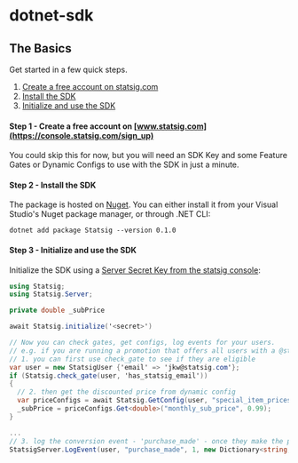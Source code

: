 # dotnet-sdk

## The Basics

Get started in a few quick steps.

1. [Create a free account on statsig.com](#step1)
2. [Install the SDK](#step2)
3. [Initialize and use the SDK](#step3)

<a name="step1"></a>

#### Step 1 - Create a free account on [www.statsig.com](https://console.statsig.com/sign_up)

You could skip this for now, but you will need an SDK Key and some Feature Gates or Dynamic Configs to use with the SDK in just a minute.

<a name="step2"></a>

#### Step 2 - Install the SDK

The package is hosted on [Nuget](https://www.nuget.org/packages/Statsig/). You can either install it from your Visual Studio's Nuget package manager, or through .NET CLI:

```
dotnet add package Statsig --version 0.1.0
```

#### Step 3 - Initialize and use the SDK

Initialize the SDK using a [Server Secret Key from the statsig console](https://console.statsig.com/api_keys):

```cs
using Statsig;
using Statsig.Server;

private double _subPrice

await Statsig.initialize('<secret>')

// Now you can check gates, get configs, log events for your users.
// e.g. if you are running a promotion that offers all users with a @statsig.com email a discounted price on your monthly subscription service,
// 1. you can first use check_gate to see if they are eligible
var user = new StatsigUser {'email' => 'jkw@statsig.com'};
if (Statsig.check_gate(user, 'has_statsig_email'))
{
  // 2. then get the discounted price from dynamic config
  var priceConfigs = await Statsig.GetConfig(user, "special_item_prices");
  _subPrice = priceConfigs.Get<double>("monthly_sub_price", 0.99);
}

...
// 3. log the conversion event - 'purchase_made' - once they make the purchase
StatsigServer.LogEvent(user, "purchase_made", 1, new Dictionary<string, string>(){ { "price", _subPrice.ToString() } });
```
